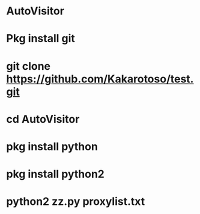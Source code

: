 # AutoVisitor
# Pkg install git
# git clone https://github.com/Kakarotoso/test.git
# cd AutoVisitor
# pkg install python
# pkg install python2
# python2 zz.py proxylist.txt
